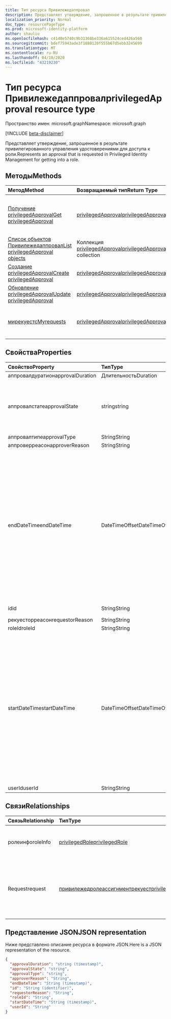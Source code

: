 ```yaml
---
title: Тип ресурса Привилежедаппровал
description: Представляет утверждение, запрошенное в результате привилегированного управления удостоверениями для доступа к роли.
localization_priority: Normal
doc_type: resourcePageType
ms.prod: microsoft-identity-platform
author: shauliu
ms.openlocfilehash: c4148e5740c9b31368be336a615524ced426a560
ms.sourcegitcommit: bdef75943ade3f1080120f555b67d5ebb3245699
ms.translationtype: MT
ms.contentlocale: ru-RU
ms.lasthandoff: 04/10/2020
ms.locfileid: "43219230"
---
```

# <a name="privilegedapproval-resource-type"></a><span data-ttu-id="8e018-103">Тип ресурса Привилежедаппровал</span><span class="sxs-lookup"><span data-stu-id="8e018-103">privilegedApproval resource type</span></span>

<span data-ttu-id="8e018-104">Пространство имен: microsoft.graph</span><span class="sxs-lookup"><span data-stu-id="8e018-104">Namespace: microsoft.graph</span></span>

[!INCLUDE [beta-disclaimer](../../includes/beta-disclaimer.md)]

<span data-ttu-id="8e018-105">Представляет утверждение, запрошенное в результате привилегированного управления удостоверениями для доступа к роли.</span><span class="sxs-lookup"><span data-stu-id="8e018-105">Represents an approval that is requested in Privileged Identity Management for getting into a role.</span></span>


## <a name="methods"></a><span data-ttu-id="8e018-106">Методы</span><span class="sxs-lookup"><span data-stu-id="8e018-106">Methods</span></span>

| <span data-ttu-id="8e018-107">Метод</span><span class="sxs-lookup"><span data-stu-id="8e018-107">Method</span></span>           | <span data-ttu-id="8e018-108">Возвращаемый тип</span><span class="sxs-lookup"><span data-stu-id="8e018-108">Return Type</span></span>    |<span data-ttu-id="8e018-109">Описание</span><span class="sxs-lookup"><span data-stu-id="8e018-109">Description</span></span>|
|:---------------|:--------|:----------|
|[<span data-ttu-id="8e018-110">Получение privilegedApproval</span><span class="sxs-lookup"><span data-stu-id="8e018-110">Get privilegedApproval</span></span>](../api/privilegedapproval-get.md) | [<span data-ttu-id="8e018-111">privilegedApproval</span><span class="sxs-lookup"><span data-stu-id="8e018-111">privilegedApproval</span></span>](privilegedapproval.md) |<span data-ttu-id="8e018-112">Чтение свойств и связей объекта Привилежедаппровал.</span><span class="sxs-lookup"><span data-stu-id="8e018-112">Read properties and relationships of privilegedApproval object.</span></span>|
|[<span data-ttu-id="8e018-113">Список объектов Привилежедаппровал</span><span class="sxs-lookup"><span data-stu-id="8e018-113">List privilegedApproval objects</span></span>](../api/privilegedapproval-list.md) | <span data-ttu-id="8e018-114">Коллекция [privilegedApproval](privilegedapproval.md)</span><span class="sxs-lookup"><span data-stu-id="8e018-114">[privilegedApproval](privilegedapproval.md) collection</span></span>|<span data-ttu-id="8e018-115">Получение коллекции Привилежедаппровал.</span><span class="sxs-lookup"><span data-stu-id="8e018-115">Get the collection of privilegedApproval.</span></span>|
|[<span data-ttu-id="8e018-116">Создание privilegedApproval</span><span class="sxs-lookup"><span data-stu-id="8e018-116">Create privilegedApproval</span></span>](../api/privilegedapproval-post-privilegedapproval.md) | [<span data-ttu-id="8e018-117">privilegedApproval</span><span class="sxs-lookup"><span data-stu-id="8e018-117">privilegedApproval</span></span>](privilegedapproval.md)    |<span data-ttu-id="8e018-118">Создание объекта privilegedApproval.</span><span class="sxs-lookup"><span data-stu-id="8e018-118">Create privilegedApproval object.</span></span> |
|[<span data-ttu-id="8e018-119">Обновление privilegedApproval</span><span class="sxs-lookup"><span data-stu-id="8e018-119">Update privilegedApproval</span></span>](../api/privilegedapproval-update.md) | [<span data-ttu-id="8e018-120">privilegedApproval</span><span class="sxs-lookup"><span data-stu-id="8e018-120">privilegedApproval</span></span>](privilegedapproval.md) |<span data-ttu-id="8e018-121">Обновление объекта privilegedApproval.</span><span class="sxs-lookup"><span data-stu-id="8e018-121">Update privilegedApproval object.</span></span> |
|[<span data-ttu-id="8e018-122">мирекуестс</span><span class="sxs-lookup"><span data-stu-id="8e018-122">Myrequests</span></span>](../api/privilegedapproval-myrequests.md)|[<span data-ttu-id="8e018-123">privilegedApproval</span><span class="sxs-lookup"><span data-stu-id="8e018-123">privilegedApproval</span></span>](privilegedapproval.md)|<span data-ttu-id="8e018-124">Получение запросов утверждения запрашивающей стороны.</span><span class="sxs-lookup"><span data-stu-id="8e018-124">Get the requestor's approval requests.</span></span>|

## <a name="properties"></a><span data-ttu-id="8e018-125">Свойства</span><span class="sxs-lookup"><span data-stu-id="8e018-125">Properties</span></span>
| <span data-ttu-id="8e018-126">Свойство</span><span class="sxs-lookup"><span data-stu-id="8e018-126">Property</span></span>     | <span data-ttu-id="8e018-127">Тип</span><span class="sxs-lookup"><span data-stu-id="8e018-127">Type</span></span>   |<span data-ttu-id="8e018-128">Описание</span><span class="sxs-lookup"><span data-stu-id="8e018-128">Description</span></span>|
|:---------------|:--------|:----------|
|<span data-ttu-id="8e018-129">аппровалдуратион</span><span class="sxs-lookup"><span data-stu-id="8e018-129">approvalDuration</span></span>|<span data-ttu-id="8e018-130">Длительность</span><span class="sxs-lookup"><span data-stu-id="8e018-130">Duration</span></span>||
|<span data-ttu-id="8e018-131">аппровалстате</span><span class="sxs-lookup"><span data-stu-id="8e018-131">approvalState</span></span>|<span data-ttu-id="8e018-132">string</span><span class="sxs-lookup"><span data-stu-id="8e018-132">string</span></span>| <span data-ttu-id="8e018-133">Возможные значения: `pending`, `approved`, `denied`, `aborted`, `canceled`.</span><span class="sxs-lookup"><span data-stu-id="8e018-133">Possible values are: `pending`, `approved`, `denied`, `aborted`, `canceled`.</span></span>|
|<span data-ttu-id="8e018-134">аппровалтипе</span><span class="sxs-lookup"><span data-stu-id="8e018-134">approvalType</span></span>|<span data-ttu-id="8e018-135">String</span><span class="sxs-lookup"><span data-stu-id="8e018-135">String</span></span>||
|<span data-ttu-id="8e018-136">аппроверреасон</span><span class="sxs-lookup"><span data-stu-id="8e018-136">approverReason</span></span>|<span data-ttu-id="8e018-137">String</span><span class="sxs-lookup"><span data-stu-id="8e018-137">String</span></span>||
|<span data-ttu-id="8e018-138">endDateTime</span><span class="sxs-lookup"><span data-stu-id="8e018-138">endDateTime</span></span>|<span data-ttu-id="8e018-139">DateTimeOffset</span><span class="sxs-lookup"><span data-stu-id="8e018-139">DateTimeOffset</span></span>|<span data-ttu-id="8e018-p101">Тип Timestamp представляет сведения о времени и дате с использованием формата ISO 8601 (всегда используется формат UTC). Например, значение полуночи 1 января 2014 г. в формате UTC выглядит так: `'2014-01-01T00:00:00Z'`.</span><span class="sxs-lookup"><span data-stu-id="8e018-p101">The Timestamp type represents date and time information using ISO 8601 format and is always in UTC time. For example, midnight UTC on Jan 1, 2014 would look like this: `'2014-01-01T00:00:00Z'`</span></span>|
|<span data-ttu-id="8e018-142">id</span><span class="sxs-lookup"><span data-stu-id="8e018-142">id</span></span>|<span data-ttu-id="8e018-143">String</span><span class="sxs-lookup"><span data-stu-id="8e018-143">String</span></span>| <span data-ttu-id="8e018-144">Только для чтения.</span><span class="sxs-lookup"><span data-stu-id="8e018-144">Read-only.</span></span>|
|<span data-ttu-id="8e018-145">рекуесторреасон</span><span class="sxs-lookup"><span data-stu-id="8e018-145">requestorReason</span></span>|<span data-ttu-id="8e018-146">String</span><span class="sxs-lookup"><span data-stu-id="8e018-146">String</span></span>||
|<span data-ttu-id="8e018-147">roleId</span><span class="sxs-lookup"><span data-stu-id="8e018-147">roleId</span></span>|<span data-ttu-id="8e018-148">String</span><span class="sxs-lookup"><span data-stu-id="8e018-148">String</span></span>||
|<span data-ttu-id="8e018-149">startDateTime</span><span class="sxs-lookup"><span data-stu-id="8e018-149">startDateTime</span></span>|<span data-ttu-id="8e018-150">DateTimeOffset</span><span class="sxs-lookup"><span data-stu-id="8e018-150">DateTimeOffset</span></span>|<span data-ttu-id="8e018-p102">Тип Timestamp представляет сведения о времени и дате с использованием формата ISO 8601 (всегда используется формат UTC). Например, значение полуночи 1 января 2014 г. в формате UTC выглядит так: `'2014-01-01T00:00:00Z'`.</span><span class="sxs-lookup"><span data-stu-id="8e018-p102">The Timestamp type represents date and time information using ISO 8601 format and is always in UTC time. For example, midnight UTC on Jan 1, 2014 would look like this: `'2014-01-01T00:00:00Z'`</span></span>|
|<span data-ttu-id="8e018-153">userId</span><span class="sxs-lookup"><span data-stu-id="8e018-153">userId</span></span>|<span data-ttu-id="8e018-154">String</span><span class="sxs-lookup"><span data-stu-id="8e018-154">String</span></span>||

## <a name="relationships"></a><span data-ttu-id="8e018-155">Связи</span><span class="sxs-lookup"><span data-stu-id="8e018-155">Relationships</span></span>
| <span data-ttu-id="8e018-156">Связь</span><span class="sxs-lookup"><span data-stu-id="8e018-156">Relationship</span></span> | <span data-ttu-id="8e018-157">Тип</span><span class="sxs-lookup"><span data-stu-id="8e018-157">Type</span></span>   |<span data-ttu-id="8e018-158">Описание</span><span class="sxs-lookup"><span data-stu-id="8e018-158">Description</span></span>|
|:---------------|:--------|:----------|
|<span data-ttu-id="8e018-159">ролеинфо</span><span class="sxs-lookup"><span data-stu-id="8e018-159">roleInfo</span></span>|[<span data-ttu-id="8e018-160">privilegedRole</span><span class="sxs-lookup"><span data-stu-id="8e018-160">privilegedRole</span></span>](privilegedrole.md)| <span data-ttu-id="8e018-161">Только для чтения.</span><span class="sxs-lookup"><span data-stu-id="8e018-161">Read-only.</span></span> <span data-ttu-id="8e018-162">Допускается значение null.</span><span class="sxs-lookup"><span data-stu-id="8e018-162">Nullable.</span></span>|
|<span data-ttu-id="8e018-163">Request</span><span class="sxs-lookup"><span data-stu-id="8e018-163">request</span></span>|[<span data-ttu-id="8e018-164">привилежедролеассигнментрекуест</span><span class="sxs-lookup"><span data-stu-id="8e018-164">privilegedRoleAssignmentRequest</span></span>](privilegedroleassignmentrequest.md)| <span data-ttu-id="8e018-165">Только для чтения.</span><span class="sxs-lookup"><span data-stu-id="8e018-165">Read-only.</span></span> <span data-ttu-id="8e018-166">Запрос на назначение роли для этого объекта утверждения</span><span class="sxs-lookup"><span data-stu-id="8e018-166">The role assignment request for this approval object</span></span>|

## <a name="json-representation"></a><span data-ttu-id="8e018-167">Представление JSON</span><span class="sxs-lookup"><span data-stu-id="8e018-167">JSON representation</span></span>
<span data-ttu-id="8e018-168">Ниже представлено описание ресурса в формате JSON.</span><span class="sxs-lookup"><span data-stu-id="8e018-168">Here is a JSON representation of the resource.</span></span>

<!-- {
  "blockType": "resource",
  "optionalProperties": [

  ],
  "keyProperty": "id",
  "baseType":"microsoft.graph.entity",
  "@odata.type": "microsoft.graph.privilegedApproval"
}-->

```json
{
  "approvalDuration": "string (timestamp)",
  "approvalState": "string",
  "approvalType": "string",
  "approverReason": "String",
  "endDateTime": "String (timestamp)",
  "id": "String (identifier)",
  "requestorReason": "String",
  "roleId": "String",
  "startDateTime": "String (timestamp)",
  "userId": "String"
}

```

<!-- uuid: 8fcb5dbc-d5aa-4681-8e31-b001d5168d79
2015-10-25 14:57:30 UTC -->
<!--
{
  "type": "#page.annotation",
  "description": "privilegedApproval resource",
  "keywords": "",
  "section": "documentation",
  "tocPath": "",
  "suppressions": []
}
-->
